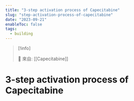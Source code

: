 ```yaml
---
title: "3-step activation process of Capecitabine"
slug: "step-activation-process-of-capecitabine"
date: "2023-09-21"
enableToc: false
tags:
  - building
---
```


> [!info]
>
> 🌱 來自: [[Capecitabine]]

# 3-step activation process of Capecitabine


